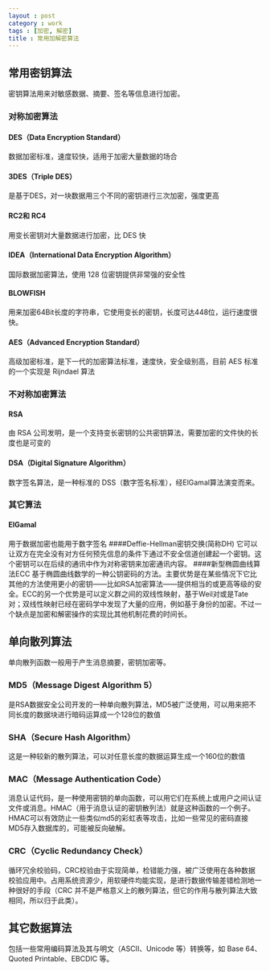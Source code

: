 ```yaml
---
layout : post
category : work
tags : [加密, 解密]
title : 常用加解密算法
---
```


## 常用密钥算法

密钥算法用来对敏感数据、摘要、签名等信息进行加密。

### 对称加密算法

#### DES（Data Encryption Standard）
数据加密标准，速度较快，适用于加密大量数据的场合
#### 3DES（Triple DES）
是基于DES，对一块数据用三个不同的密钥进行三次加密，强度更高
#### RC2和 RC4
用变长密钥对大量数据进行加密，比 DES 快
#### IDEA（International Data Encryption Algorithm）
国际数据加密算法，使用 128 位密钥提供非常强的安全性
#### BLOWFISH
用来加密64Bit长度的字符串，它使用变长的密钥，长度可达448位，运行速度很快。
#### AES（Advanced Encryption Standard）
高级加密标准，是下一代的加密算法标准，速度快，安全级别高，目前 AES 标准的一个实现是 Rijndael 算法


### 不对称加密算法
#### RSA
由 RSA 公司发明，是一个支持变长密钥的公共密钥算法，需要加密的文件快的长度也是可变的
#### DSA（Digital Signature Algorithm）
数字签名算法，是一种标准的 DSS（数字签名标准），经ElGamal算法演变而来。

### 其它算法
#### ElGamal
用于数据加密也能用于数字签名
####Deffie-Hellman密钥交换(简称DH)
它可以让双方在完全没有对方任何预先信息的条件下通过不安全信道创建起一个密钥。这个密钥可以在后续的通讯中作为对称密钥来加密通讯内容。
####新型椭圆曲线算法ECC
基于椭圆曲线数学的一种公钥密码的方法。主要优势是在某些情况下它比其他的方法使用更小的密钥——比如RSA加密算法——提供相当的或更高等级的安全。ECC的另一个优势是可以定义群之间的双线性映射，基于Weil对或是Tate对；双线性映射已经在密码学中发现了大量的应用，例如基于身份的加密。不过一个缺点是加密和解密操作的实现比其他机制花费的时间长。

## 单向散列算法

单向散列函数一般用于产生消息摘要，密钥加密等。

### MD5（Message Digest Algorithm 5）
是RSA数据安全公司开发的一种单向散列算法，MD5被广泛使用，可以用来把不同长度的数据块进行暗码运算成一个128位的数值
### SHA（Secure Hash Algorithm）
这是一种较新的散列算法，可以对任意长度的数据运算生成一个160位的数值
### MAC（Message Authentication Code）
消息认证代码，是一种使用密钥的单向函数，可以用它们在系统上或用户之间认证文件或消息。HMAC（用于消息认证的密钥散列法）就是这种函数的一个例子。HMAC可以有效防止一些类似md5的彩虹表等攻击，比如一些常见的密码直接MD5存入数据库的，可能被反向破解。
### CRC（Cyclic Redundancy Check）
循环冗余校验码，CRC校验由于实现简单，检错能力强，被广泛使用在各种数据校验应用中。占用系统资源少，用软硬件均能实现，是进行数据传输差错检测地一种很好的手段（CRC 并不是严格意义上的散列算法，但它的作用与散列算法大致相同，所以归于此类）。

## 其它数据算法

包括一些常用编码算法及其与明文（ASCII、Unicode 等）转换等，如 Base 64、Quoted Printable、EBCDIC 等。
